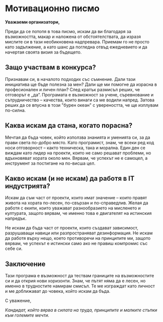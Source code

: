 # Мотивационно писмо

**Уважаеми организатори,**

Преди да се потопя в това писмо, искам да ви благодаря за възможността, макар и наложена от обстоятелствата, да изразя мислите си в тази необикновена надпревара. Приемам го не просто като задължение, а като шанс да погледна отвъд ежедневието и да начертая своята визия за бъдещето.

## Защо участвам в конкурса?

Признавам си, в началото подходих със съмнение. Дали тази инициатива ще бъде полезна за мен? Дали ще ми помогне да израсна в професионален и личен план? След кратък размисъл реших, че отговорът е „да“. Програмата е възможност за учене, съревнование и сътрудничество – качества, които винаги са ме водили напред. Затова реших да се впусна в този "бурен океан" с увереността, че ще изплувам по-силна.

## Каква искам да стана, когато порасна?

Мечтая да бъда човек, който използва знанията и уменията си, за да прави света по-добро място. Като програмист, знам, че всеки ред код носи отговорност – както техническа, така и морална. Един ден се виждам като лидер на проекти, които не само решават проблеми, но вдъхновяват хората около мен. Вярвам, че успехът не е самоцел, а инструмент за постигане на по-висша цел.

## Какво искам (и не искам) да работя в IT индустрията?

Искам да съм част от проекти, които имат значение – които правят живота на хората по-лесен, по-свързан и по-справедлив. Желая да работя с екипи, които уважават разнообразието на мисленето и културата, защото вярвам, че именно това е двигателят на истинския напредък.

Не искам да бъда част от проекти, които създават зависимост, разрушаващи навици или разпространяват дезинформация. Не искам да работя върху нещо, което противоречи на принципите ми, защото вярвам, че успехът е истински само ако не правиш компромис със себе си.

## Заключение

Тази програма е възможност да тествам границите на възможностите си и да открия нови хоризонти. Знам, че пътят няма да е лесен, но именно в трудностите намирам смисъл. Те ме изграждат като личност и ме доближават до човека, който искам да бъда.

С уважение,

_Кандидат, който вярва в силата на труда, принципите и малките стъпки към големите мечти._
